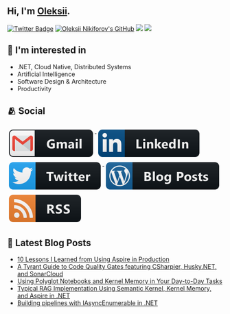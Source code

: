 ## Hi, I'm [Oleksii](https://nikiforovall.github.io/).

[![Twitter Badge](https://img.shields.io/twitter/follow/nikiforovall?style=social)](https://twitter.com/nikiforovall)
[![Oleksii Nikiforov's GitHub](https://img.shields.io/badge/-@nikiforovall-%23181717?style=flat-square&logo=github)](https://github.com/nikiforovall)
[![](https://vistr.dev/badge?repo=nikiforovall.nikiforovall&corners=square)](https://github.com/nikiforovall/vistr.dev)
[![](https://img.shields.io/github/stars/nikiforovall?style=social)](https://github.com/NikiforovAll?tab=repositories)

## 🧠 I'm interested in

- .NET, Cloud Native, Distributed Systems
- Artificial Intelligence
- Software Design & Architecture
- Productivity

## 🫂 Social

<a href="mailto:alexey.nikiforovall@gmail.com">
  <img src="https://raw.githubusercontent.com/NikiforovAll/NikiforovAll/master/images/social/gmail.svg" alt="gmail" style="vertical-align:top; margin:6px 4px">
</a>

<a href="https://www.linkedin.com/in/nikiforov-oleksii/">
    <img src="https://raw.githubusercontent.com/NikiforovAll/NikiforovAll/master/images/social/linkedin.svg" alt="linkedin" style="vertical-align:top; margin:6px 4px">
</a>

<a href="https://twitter.com/nikiforovall">
    <img src="https://raw.githubusercontent.com/NikiforovAll/NikiforovAll/master/images/social/twitter.svg" alt="twitter" style="vertical-align:top; margin:6px 4px">
</a>

<a href="https://nikiforovall.github.io/">
    <img src="https://raw.githubusercontent.com/NikiforovAll/NikiforovAll/master/images/blogs/wordpress.svg" alt="wordpress" style="vertical-align:top; margin:6px 4px">
</a>
<a href="https://nikiforovall.github.io/feed.xml">
    <img src="https://raw.githubusercontent.com/NikiforovAll/NikiforovAll/master/images/blogs/rss.svg" alt="rss" style="vertical-align:top; margin:6px 4px">
</a>

## 📕 Latest Blog Posts
<!-- BLOG-POST-LIST:START -->
- [10 Lessons I Learned from Using Aspire in Production](https://nikiforovall.github.io/dotnet/aspire/2024/09/30/aspire-lessons-learned.html)
- [A Tyrant Guide to Code Quality Gates featuring CSharpier, Husky.NET, and SonarCloud](https://nikiforovall.github.io/dotnet/2024/09/14/quality-gates-dotnet.html)
- [Using Polyglot Notebooks and Kernel Memory in Your Day-to-Day Tasks](https://nikiforovall.github.io/dotnet/ai/2024/09/11/notebook-agent.html)
- [Typical RAG Implementation Using Semantic Kernel, Kernel Memory, and Aspire in .NET](https://nikiforovall.github.io/dotnet/ai/2024/09/04/typical-rag-dotnet.html)
- [Building pipelines with IAsyncEnumerable in .NET](https://nikiforovall.github.io/dotnet/2024/08/22/async-enumerable-pipelines.html)
<!-- BLOG-POST-LIST:END -->
